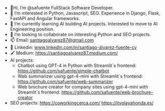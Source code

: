 - 👋Hi, I’m @safuente FullStack Software Developer.
- 👀 I’m interested in Python, Javascript, SEO. Experience in Django, Flask, FastAPI and Angular frameworks.
- 🌱 I’m currently learning AI building AI projects. Interested to move to AI Engineering position.
- 💞️ I’m looking to collaborate on interesting Python and SEO projects.
- 📫 Email: santiagoalvarez87@gmail.com 
- 📄 Linkedin: www.linkedin.com/in/santiago-álvarez-fuente-cv 
- 🖌 Medium: https://santiagoalvarez87.medium.com/
- AI projects:
  * Chatbot using GPT-4 in Python with Streamlit´s frontend: https://github.com/safuente/simple-chatbot
  * Web summarizer using gpt-4-mini with Streamlit´s frontend: https://github.com/safuente/web-summarizer
  * Web brochure creator for company sites using gpt-4-mini with Streamlit´s frontend: https://github.com/safuente/web-brochure-creator
- SEO projects:
https://coworkingcerca.com/
https://itvplayahonda.es/


